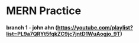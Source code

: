 # MERN Practice

#### branch 1 - john ahn (https://youtube.com/playlist?list=PL9a7QRYt5fqkZC9jc7jntD1WuAogjo_9T)

